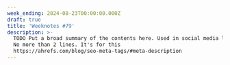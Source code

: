 ```yaml
---
week_ending: 2024-08-23T00:00:00.000Z
draft: true
title: 'Weeknotes #79'
description: >-
  TODO Put a broad summary of the contents here. Used in social media links etc.
  No more than 2 lines. It's for this
  https://ahrefs.com/blog/seo-meta-tags/#meta-description
---
```


